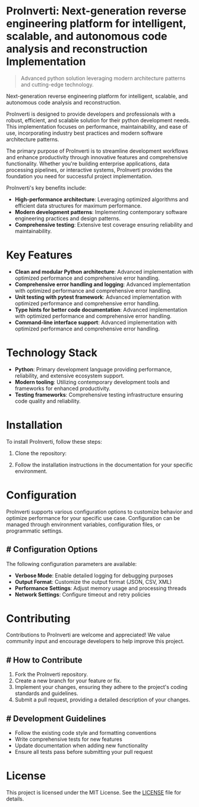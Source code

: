 <!-- fallback_ProInverti_20250802215711_48541 -->

# ProInverti: Next-generation reverse engineering platform for intelligent, scalable, and autonomous code analysis and reconstruction Implementation
> Advanced python solution leveraging modern architecture patterns and cutting-edge technology.

Next-generation reverse engineering platform for intelligent, scalable, and autonomous code analysis and reconstruction.

ProInverti is designed to provide developers and professionals with a robust, efficient, and scalable solution for their python development needs. This implementation focuses on performance, maintainability, and ease of use, incorporating industry best practices and modern software architecture patterns.

The primary purpose of ProInverti is to streamline development workflows and enhance productivity through innovative features and comprehensive functionality. Whether you're building enterprise applications, data processing pipelines, or interactive systems, ProInverti provides the foundation you need for successful project implementation.

ProInverti's key benefits include:

* **High-performance architecture**: Leveraging optimized algorithms and efficient data structures for maximum performance.
* **Modern development patterns**: Implementing contemporary software engineering practices and design patterns.
* **Comprehensive testing**: Extensive test coverage ensuring reliability and maintainability.

# Key Features

* **Clean and modular Python architecture**: Advanced implementation with optimized performance and comprehensive error handling.
* **Comprehensive error handling and logging**: Advanced implementation with optimized performance and comprehensive error handling.
* **Unit testing with pytest framework**: Advanced implementation with optimized performance and comprehensive error handling.
* **Type hints for better code documentation**: Advanced implementation with optimized performance and comprehensive error handling.
* **Command-line interface support**: Advanced implementation with optimized performance and comprehensive error handling.

# Technology Stack

* **Python**: Primary development language providing performance, reliability, and extensive ecosystem support.
* **Modern tooling**: Utilizing contemporary development tools and frameworks for enhanced productivity.
* **Testing frameworks**: Comprehensive testing infrastructure ensuring code quality and reliability.

# Installation

To install ProInverti, follow these steps:

1. Clone the repository:


2. Follow the installation instructions in the documentation for your specific environment.

# Configuration

ProInverti supports various configuration options to customize behavior and optimize performance for your specific use case. Configuration can be managed through environment variables, configuration files, or programmatic settings.

## # Configuration Options

The following configuration parameters are available:

* **Verbose Mode**: Enable detailed logging for debugging purposes
* **Output Format**: Customize the output format (JSON, CSV, XML)
* **Performance Settings**: Adjust memory usage and processing threads
* **Network Settings**: Configure timeout and retry policies

# Contributing

Contributions to ProInverti are welcome and appreciated! We value community input and encourage developers to help improve this project.

## # How to Contribute

1. Fork the ProInverti repository.
2. Create a new branch for your feature or fix.
3. Implement your changes, ensuring they adhere to the project's coding standards and guidelines.
4. Submit a pull request, providing a detailed description of your changes.

## # Development Guidelines

* Follow the existing code style and formatting conventions
* Write comprehensive tests for new features
* Update documentation when adding new functionality
* Ensure all tests pass before submitting your pull request

# License

This project is licensed under the MIT License. See the [LICENSE](https://github.com/ludo53/ProInverti/blob/main/LICENSE) file for details.
